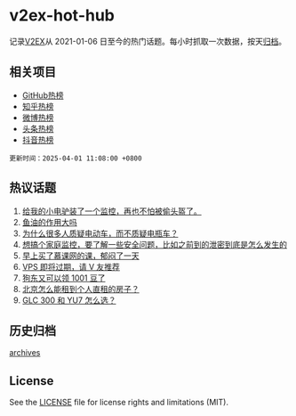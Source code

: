 # v2ex-hot-hub

 记录[V2EX](https://www.v2ex.com/)从 2021-01-06 日至今的热门话题。每小时抓取一次数据，按天[归档](archives)。
 
 ## 相关项目

- [GitHub热榜](https://github.com/lonnyzhang423/github-hot-hub)
- [知乎热榜](https://github.com/lonnyzhang423/zhihu-hot-hub)
- [微博热榜](https://github.com/lonnyzhang423/weibo-hot-hub)
- [头条热榜](https://github.com/lonnyzhang423/toutiao-hot-hub)
- [抖音热榜](https://github.com/lonnyzhang423/douyin-hot-hub)


 `更新时间：2025-04-01 11:08:00 +0800`

## 热议话题

1. [给我的小电驴装了一个监控，再也不怕被偷头盔了。](https://www.v2ex.com/t/1122268)
1. [鱼油的作用大吗](https://www.v2ex.com/t/1122336)
1. [为什么很多人质疑电动车，而不质疑电瓶车？](https://www.v2ex.com/t/1122262)
1. [想搞个家庭监控，要了解一些安全问题，比如之前到的泄密到底是怎么发生的](https://www.v2ex.com/t/1122241)
1. [早上买了慕课网的课，郁闷了一天](https://www.v2ex.com/t/1122360)
1. [VPS 即将过期，请 V 友推荐](https://www.v2ex.com/t/1122240)
1. [狗东又可以领 1001 豆了](https://www.v2ex.com/t/1122351)
1. [北京怎么能租到个人直租的房子？](https://www.v2ex.com/t/1122259)
1. [GLC 300 和 YU7 怎么选？](https://www.v2ex.com/t/1122433)

## 历史归档

[archives](archives)

## License

See the [LICENSE](LICENSE) file for license rights and limitations (MIT).
